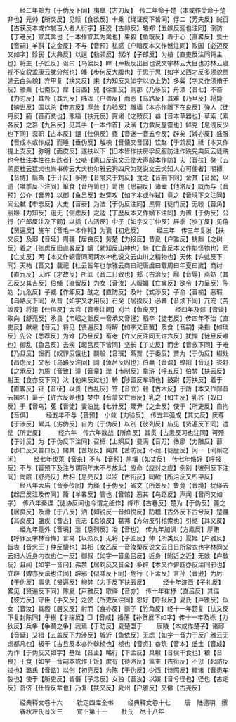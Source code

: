 <!-- { "loadSidebar": true } -->
　　经二年郑为【于伪反下同】夷臯【古刀反】　传二年命于楚【本或作受命于楚非也】元帅【所类反】见赎【食欲反】十乗【绳证反下皆同】俘二【芳夫反】馘百【古获反本或作馘百人者人衍字】狂狡【古卯反】辂郑【五嫁反迎也注同】倒防【丁老反】宜其禽也【一本作宜其为禽也】果毅【鱼既反】着于心【直畧反】食士【音嗣】羊斟【之金反】不与【音预】私感【户暗反本又作憾注同】败国【必迈反又如字】殄民【大典反】以逞【勑领反】叔牂【子郎反】为植【直吏反注同将主也】将主【子匠反】讴曰【乌侯反】睅【戸板反出目也说文字林云大目也苏林云寝视不安貌孟康云犹分然也】皤【歩何反大腹也】于思于思【如字又西才反多须貌贾逵云白头貌】弃甲复【扶又反】来【力知反又如字以协上韵】多鬓【字又作须脩于反】骖乗【七南反】犀【音西】兕【徐里反】则那【乃多反】丹漆【音七】不吝【力刃反】其咎【其九反】陆浑【户昬反】而恶【乌路反】其难【乃旦反】将毙【婢世反】国以杀【申志反】厚敛【力验反】雕墙【本亦作雕下在良反】弹人【徒丹反】胹【音而煑也】熊蹯【扶元反】寘诸【之豉反】畚【音本草器也】草索【素各反】之筥【九吕反】见其手【一本作首】及溜【力救反屋霤也】鲜克【息浅反少也下同】衮职【古本反】鉏【仕俱反】麑【音迷一音五兮反】辟矣【婢亦反】盛服【音成本或作成】而睡【垂伪反】触槐【音懐又音回】饮赵【于鸩反】祗【本又作提上支反】弥明【面皮反】遂扶以下【旧本皆作扶房孚反服防注作跣先典反云徒跣也今杜注本徃徃有跣者】公嗾【素口反说文云使犬声服本作防】夫【音扶】獒【五羔反杜云猛犬也尚书传云大犬也尔雅云狗四尺为獒说文云犬知人心可使者】明搏【音博】翳桑【于计反】多防【音隂又于鸩反】食之【音嗣下同】舍其【音舍】以遗【唯季反下注同】箪食【音丹笥也】笥也【思嗣反】诸槖【他洛反】既而与【音预】公介【音界】以御【鱼吕反】赵穿攻【如字本或作弑】竟之【音境下文注同】闻公弑【申志反】大史【音泰】为法【于伪反注同】黒臀【徒门反】无较【音角】丽姬【力知反】诅无【侧虑反】之适【丁歴反本又作嫡下注同】为置【于伪反】公行【户郎反注及下同】以括【古活反】中子【如字又丁仲反】屏季【歩丁反】见僖【贤遍反】旄车【音毛一本作軞】为衰【初危反】
　　经三年　传三年复发【扶又反】及郔【音延】周疆【居良反】劳楚【力报反】昔夏【户雅反】铸鼎【之树反】着之【张虑反旧直畧反】螭【勑知反山神也】魅【亡备反本又作鬽怪物也】罔【亡丈反】两【本又作蜽音同罔两水神也说文云山川之精物也】天休【许虬反下同】天祐【音又】载祀【杜云皆年也尔雅云商曰祀唐虞曰载周曰年夏曰嵗】商纣【直九反】天祚【才故反】所厎【音二日致也】郏【古洽反】鄏【音辱】燕姞【其乙反又其吉反】伯儵【直留反】为女【音汝】人服媚【亡兾反】欲令【力呈反】陈妫【九危反】子臧【作郎反】酖之【直防反】及叶【式渉反】子俞【音榆】恶瑕【乌路反下同】从晋【如字又才用反】石癸【居揆反】必蕃【音烦下同】亢宠【苦浪反】将鉏【仕俱反】大宫【音泰注同】刈兰【鱼废反】
　　经四年及郯【音谈】取向【舒亮反】氶县【韦昭之甑反一音承又音拯】稻卒【徒老反】传四年不治【直吏反】献鼋【音元】将见【贤遍反】将解【如字又音蟹】及食【音嗣】染指【如琰反】先公【悉荐反】为难【乃旦反】畜老【许又反注同王许六反】犹惮【徒旦反难也】御乱【鱼吕反】去疾【起吕反下皆同】坚长【丁丈反】而舍【音救下同】于难【乃旦反】馁而【奴罪反饿也】鬬般【音班】蒍贾【于委反】贾为【于伪反】椒处【昌虑反】又恶【乌路反注同】圄【鱼吕反囚也】伯嬴【音盈】轑阳【音辽】烝野【之承反】为质【音致】漳【音章】澨【市制反】臯浒【呼五反】伯棼【扶云反】射王【食亦反下同】汏【他来反过也】辀【陟留反车辕也】鼓跗【芳扶反】着于【直畧反】钲【音征】以贯【古乱反】笠【音立】毂【古木反】于防【本又作郧音云国名】畜于【许六反养也】梦中【音蒙又亡贡反】乳之【如主反】乳谷【奴口反】于【音乌】菟【音徒】妻伯比【七计反】箴尹【之金反】使于【所吏反】自拘【音俱】
　　经五年不与【音预】　小敛【力验反】　传五年强成【其丈反】厌尊【于渉反】累其【劣伪反】自为【于伪反】以别【彼列反】庙见【贤遍反下同】遣使【所吏反】
　　经六年　传六年数战【所角反】其贯【古患反习也注同】可殪【于计反】为【于伪反下注同】召桓【上照反】曼满【音万】伯廖【力雕反】蔀【歩口反又普口反】闚其【苦规反】阒其【苦防反】不觌【徒歴反】闲一【间厠之闲】
　　经七年伐莱【音来】不与【音预】黒壤【如丈反】　传七年脩好【呼报反】不与【音预下及注与谋同年末不与放此】应命【应对之应】例别【彼列反下注同】向隂【舒亮反】故相【息亮反】以监【古衔反】同歃【所洽反又所甲反】
　　经八年大庙【音泰传同】为绎【于伪反】省文【所景反】鲁竟【音境】犹绎去【起吕反注及传同】籥【羊畧反】管也【音馆】恶其【乌路反】声闻【音问又如字】　传八年秦谍【徒协反间也今谓之细作】绛市【古巷反】楚为【于伪反】疆之【居良反】及滑【于八反】汭【如锐反一音如悦反】防稽【古外反下古兮反】楚疆【其良反】蛊疾【音古】丧志【息浪反】葛茀【方勿反引棺索也】引柩【其又反】
　　经九年竟外【音境】泄【息列反】冶【音也】　传九年加讽【方鳯反】厚贿【呼罪反字林音悔】言易【以豉反】无将【子匠反】帅【所类反】夏姬【户雅反】皆衷【音忠王丁仲反懐也】其衵【女乙反一音汝栗反说文云日日所常衣也字林同又云妇人近身内衣也仁一反】御叔【如字一音鱼吕反】近身【附近之近】无效【户敎反】且闻【如字一音问】弗禁【居鸩反又音金】多辟【本又作僻匹亦反注同邪也】立辟【婢亦反法也注同】辟邪【似嗟反下同】危行【下孟反】言孙【音逊】为厉【于伪反】事见【贤遍反】柳棼【力手反下扶云反】
　　经十年济西【子礼反】畧见【贤遍反下同】陈夏【戸雅反】取绎【音亦】　传十年崔杼【直吕反】其偪【彼力反】守臣【手又反】之使【所吏反注同】恩好【呼报反】夏氏【戸雅反】似女【音汝】其廏【居又反】射而【食亦反】斵子【竹角反】经十一年楚复【扶又反下复封陈同】于櫕【才端反】□【音咸】播荡【补贺反下如字】传十一年及栎【力狄反】兵争【争鬬之争】我焉【于防反】夏楚盟于
　　辰陵【本或作楚子】诸郔【音延】艾猎【五盖反下力渉反】城沂【鱼依反】无虑【如字一音力于反广雅云无虑都凡也】板干【古旦反本亦作榦桢也】桢也【音贞】畚筑【音本】盛土【音成】为作【于伪反又如字】基趾【音止】略行【下孟反】具糇【音侯干食也】粮【音良】干食【如字一音嗣本或作干饭】度有【待洛反】监主【古衔反】不愆【起防反过也】潞氏【音路】以创【初亮反】为陈【于伪反】少西【诗照反】轘诸【音患车裂也】使于【所吏反】皆僭【子念反】女独【音汝】以蹊【音兮径也】径也【古定反】吾侪【仕皆反辈也】乃复【扶又反】夏州【户雅反】又儌【古尧反】






　　经典释文卷十六
　　钦定四库全书
　　经典释文卷十七
　　唐　陆德明　撰
　　春秋左氏音义三
　　宣下第十一
　　杜氏　尽十八年
